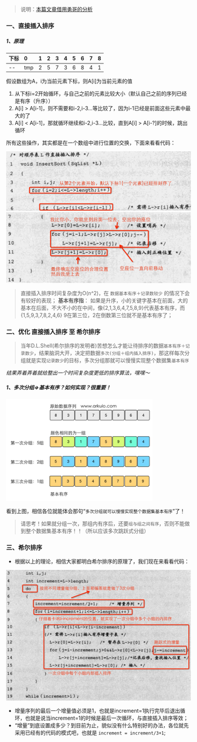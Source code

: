 > 说明：[本篇文章借用勇哥的分析](https://github.com/arkulo56/thought/blob/master/software/dataStruct/%E6%95%B0%E6%8D%AE%E7%BB%93%E6%9E%84_%E6%8E%92%E5%BA%8F_%E7%9B%B4%E6%8E%A5%E6%8F%92%E5%85%A5%E6%8E%92%E5%BA%8F%2B%E5%B8%8C%E5%B0%94%E6%8E%92%E5%BA%8F.md)

### 一、直接插入排序

##### 1、原理

下标|0|1|2|3|4|5|6|7|8
:--|:--|:--|:--|:--|:--|:--|:--|:--|:--
--|tmp|2|5|7|3|6|8|4|1

假设数组为A，i为当前元素下标，则A[i]为当前元素的值

1. 从下标i=2开始循环，与自己之前的元素比较大小（默认自己之前的序列已经是有序（升序））
2. A[i] > A[i-1]，则不需要和i-2,i-3...等比较了，因为i-1已经是前面这些元素中最大的了
3. A[i] < A[i-1]，那就循环继续和i-2,i-3...比较，直到A[i] > A[i-?]的时候，跳出循环

所有这些操作，其实都是在一个数组中进行位置的交换，下面来看看代码：

<img src="https://raw.githubusercontent.com/liangxifeng833/my_program/master/images/datastruct/sort-insert-1.png" width="558" />


<img src="https://raw.githubusercontent.com/liangxifeng833/my_program/master/images/datastruct/sort-insert-2.png" width="558" />

> 直接插入排序时间复杂度为O(n^2)，在 `数据基本有序＋记录数较少` 的情况下会有较好的表现；
>  **基本有序指**： 如果是升序，小的关键字基本在前面，大的基本在后面，不大不小的在中间，像{2,1,3,6,4,7,5,8,9}代表基本有序，而{1,5,9,3,7,8,2,4,6} 9在第三位，2在倒数第三位就不是基本有序了；


### 二、优化 直接插入排序 至 希尔排序

> 当年D.L.Shell(希尔排序的发明者)苦想怎么才能让待排序的数据`基本有序＋记录数少`，结果脑洞大开，决定把数据`多次(分组＋组内插入排序)`，那这样每次分组就是实现`记录数少`的目标，多次分组那就可以慢慢实现整个数据集`基本有序`

_结果弄着弄着就给整出一个时间复杂度更低的排序算法，嘿嘿～_

##### 1、多次分组=>基本有序？如何实现？很重要！

<img src="https://raw.githubusercontent.com/liangxifeng833/my_program/master/images/datastruct/sort-xier-1.png" width="400" />

看到上图，相信各位就能体会那句“`多次分组就可以慢慢实现整个数据集基本有序`”了！

> 请思考！如果就分组一次，那组内有序后，还要`组与组之间有序`，否则不能做到整个数据集基本有序！！（所以应该多次跳跃式分组）

### 三、希尔排序

* 根据以上的理论，相信大家都明白希尔排序的原理了，我们现在来看看代码：

<img src="https://raw.githubusercontent.com/liangxifeng833/my_program/master/images/datastruct/sort-xier-2.png" width="558" />

* 增量序列的最后一个增量值必须是1，也就是increment=1执行完毕后退出循环，也就是说当increment=1的时候是最后一次循环，与直接插入排序等效；
*  “增量”到底设置成多少？到目前为止，貌似没有什么特别好的办法，各位就先采用已经有的代码的模式吧，也就是 `increment = increment/3+1`;
